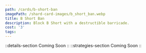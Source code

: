 ```yaml
---
path: /cards/b-short-ban
imagePath: /shard-card-images/b_short_ban.webp
title: B Short Ban
description: Block B Short with a destructible barricade.
cost: '3'
tags:
---
```

::details-section
Coming Soon
::
::strategies-section
Coming Soon
::